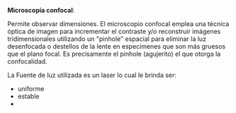**Microscopía confocal**: 

Permite observar dimensiones. El microscopio confocal emplea una técnica óptica de imagen para incrementar el contraste y/o reconstruir imágenes tridimensionales utilizando un "pinhole" espacial para eliminar la luz desenfocada o destellos de la lente en especímenes que son más gruesos que el plano focal. Es precisamente el pinhole (agujerito) el que otorga la confocalidad.

La Fuente de luz utilizada es un laser lo cual le brinda ser:
- uniforme
- estable
- 